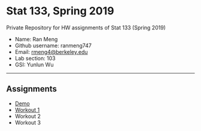 # Stat 133, Spring 2019

Private Repository for HW assignments of Stat 133 (Spring 2019)

- Name: Ran Meng
- Github username: ranmeng747
- Email: rmeng4@berkeley.edu
- Lab section: 103
- GSI: Yunlun Wu

-----

## Assignments

- [Demo](demo)
- [Workout 1](workout1)
- Workout 2
- Workout 3


